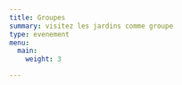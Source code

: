 ```yaml
---
title: Groupes
summary: visitez les jardins comme groupe
type: evenement
menu:
  main:
    weight: 3

---
```

